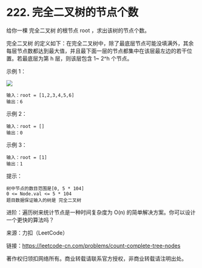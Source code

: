 # 222. 完全二叉树的节点个数
给你一棵 完全二叉树 的根节点 root ，求出该树的节点个数。

完全二叉树 的定义如下：在完全二叉树中，除了最底层节点可能没填满外，其余每层节点数都达到最大值，并且最下面一层的节点都集中在该层最左边的若干位置。若最底层为第 h 层，则该层包含 1~ 2^h 个节点。


示例 1：

![](https://assets.leetcode.com/uploads/2021/01/14/complete.jpg)
```
输入：root = [1,2,3,4,5,6]
输出：6
```
示例 2：
```
输入：root = []
输出：0
```
示例 3：
```
输入：root = [1]
输出：1
```

提示：
```
树中节点的数目范围是[0, 5 * 104]
0 <= Node.val <= 5 * 104
题目数据保证输入的树是 完全二叉树
```

进阶：遍历树来统计节点是一种时间复杂度为 O(n) 的简单解决方案。你可以设计一个更快的算法吗？

来源：力扣（LeetCode）

链接：https://leetcode-cn.com/problems/count-complete-tree-nodes

著作权归领扣网络所有。商业转载请联系官方授权，非商业转载请注明出处。